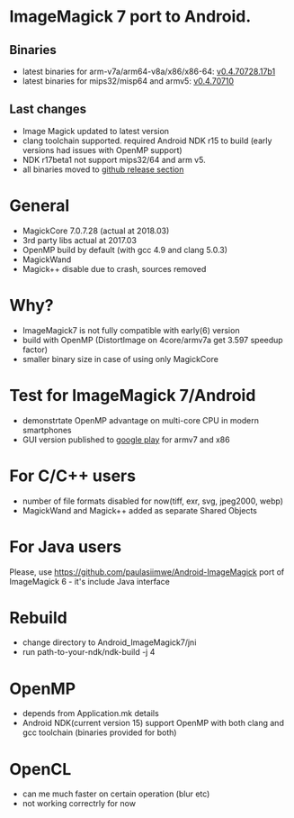 # ImageMagick 7 port to Android.
## Binaries 
 - latest binaries for arm-v7a/arm64-v8a/x86/x86-64: [v0.4.70728.17b1](https://github.com/ayaromenok/Android_ImageMagick7/releases/tag/v0.4.70728.17b1)
 - latest binaries for mips32/misp64 and armv5: [v0.4.70710](https://github.com/ayaromenok/Android_ImageMagick7/releases/tag/v0.4.70710)

## Last changes
 - Image Magick updated to latest version
 - clang toolchain supported. 
	required Android NDK r15 to build (early versions had issues with OpenMP support)
 - NDK r17beta1 not support mips32/64 and arm v5. 
 - all binaries moved to [github release section](https://github.com/ayaromenok/Android_ImageMagick7/releases)

# General
 - MagickCore 7.0.7.28 (actual at 2018.03)
 - 3rd party libs actual at 2017.03
 - OpenMP build by default (with gcc 4.9 and clang 5.0.3)
 - MagickWand
 - Magick++ disable due to crash, sources removed

# Why? 
 - ImageMagick7 is not fully compatible with early(6) version
 - build with OpenMP (DistortImage on 4core/armv7a get 3.597 speedup factor)
 - smaller binary size in case of using only MagickCore

# Test for ImageMagick 7/Android
 - demonstrtate OpenMP advantage on multi-core CPU in modern smartphones
 - GUI version published to [google play](https://play.google.com/store/apps/details?id=info.yaromenok.IM7Test) for armv7 and x86 

# For C/C++ users
 - number of file formats disabled for now(tiff, exr, svg, jpeg2000, webp)
 - MagickWand and Magick++ added as separate Shared Objects
 
# For Java users
 Please, use https://github.com/paulasiimwe/Android-ImageMagick port of ImageMagick 6 - it's include Java interface

# Rebuild
 - change directory to Android_ImageMagick7/jni
 - run path-to-your-ndk/ndk-build -j 4 
 
# OpenMP 
 - depends from Application.mk details
 - Android NDK(current version 15) support OpenMP with both clang and gcc toolchain (binaries provided for both) 

# OpenCL
 - can me much faster on certain operation (blur etc)
 - not working correctrly for now